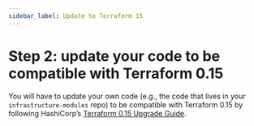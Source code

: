 ```yaml
---
sidebar_label: Update to Terraform 15
---
```


# Step 2: update your code to be compatible with Terraform 0.15

You will have to update your own code (e.g., the code that lives in your `infrastructure-modules` repo) to be
compatible with Terraform 0.15 by following HashiCorp’s [Terraform 0.15
Upgrade Guide](https://www.terraform.io/upgrade-guides/0-15.html).
